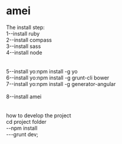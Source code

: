 # amei
The install step:<br>
1--install ruby<br>
2--install compass<br>
3--install sass<br>
4--install node<br>
<br><br>
5--install yo:npm install -g yo<br>
6--install yo:npm install -g grunt-cli bower<br>
7--install yo:npm install -g generator-angular<br>
<br>
8--install amei
<br><br><br>
how to develop the project<br>
cd project folder<br>
--npm install
<br>
---grunt dev;
<br>
~~~~woo~it's success!~~~